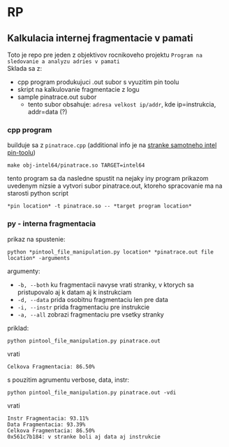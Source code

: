 # RP

## Kalkulacia internej fragmentacie v pamati

Toto je repo pre jeden z objektivov rocnikoveho projektu `Program na sledovanie a analyzu adries v pamati`\
Sklada sa z:
- cpp program produkujuci .out subor s vyuzitim pin toolu
- skript na kalkulovanie fragmentacie z logu
- sample pinatrace.out subor
  - tento subor obsahuje: `adresa velkost ip/addr`, kde ip=instrukcia, addr=data (?)

### cpp program

builduje sa z `pinatrace.cpp` (additional info je na [stranke samotneho intel pin-toolu](https://software.intel.com/sites/landingpage/pintool/docs/98830/Pin/doc/html/index.html#BuildingExamples))
```
make obj-intel64/pinatrace.so TARGET=intel64
```
tento program sa da nasledne spustit na nejaky iny program prikazom uvedenym nizsie a vytvori subor pinatrace.out, ktoreho spracovanie ma na starosti python script

`
*pin location* -t pinatrace.so -- *target program location*
`

### py - interna fragmentacia

prikaz na spustenie:

`
python *pintool_file_manipulation.py location* *pinatrace.out file location* -arguments
`

argumenty:
- `-b, --both` ku fragmentacii navyse vrati stranky, v ktorych sa pristupovalo aj k datam aj k instrukciam
- `-d, --data` prida osobitnu fragmentaciu len pre data
- `-i, --instr` prida fragmentaciu pre instrukcie
- `-a, --all` zobrazi fragmentaciu pre vsetky stranky

priklad:

```
python pintool_file_manipulation.py pinatrace.out
```

vrati

```
Celkova Fragmentacia: 86.50%
```

s pouzitim agrumentu verbose, data, instr:

```
python pintool_file_manipulation.py pinatrace.out -vdi
```

vrati

```
Instr Fragmentacia: 93.11%
Data Fragmentacia: 93.39%
Celkova Fragmentacia: 86.50%
0x561c7b184: v stranke boli aj data aj instrukcie
```
